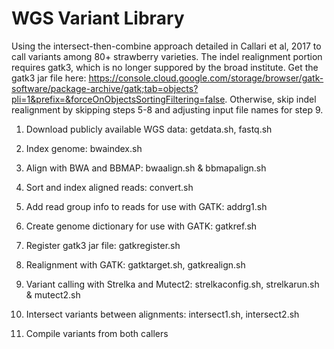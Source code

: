 # WGS Variant Library

Using the intersect-then-combine approach detailed in Callari et al, 2017 to call variants among 80+ strawberry varieties. The indel realignment portion requires gatk3, which is no longer suppored by the broad institute. Get the gatk3 jar file here: https://console.cloud.google.com/storage/browser/gatk-software/package-archive/gatk;tab=objects?pli=1&prefix=&forceOnObjectsSortingFiltering=false. Otherwise, skip indel realignment by skipping steps 5-8 and adjusting input file names for step 9. 

1. Download publicly available WGS data: getdata.sh, fastq.sh

2. Index genome: bwaindex.sh

3. Align with BWA and BBMAP: bwaalign.sh & bbmapalign.sh

4. Sort and index aligned reads: convert.sh

5. Add read group info to reads for use with GATK: addrg1.sh

6. Create genome dictionary for use with GATK: gatkref.sh

7. Register gatk3 jar file: gatkregister.sh

8. Realignment with GATK: gatktarget.sh, gatkrealign.sh

9. Variant calling with Strelka and Mutect2: strelkaconfig.sh, strelkarun.sh & mutect2.sh

10. Intersect variants between alignments: intersect1.sh, intersect2.sh

11. Compile variants from both callers
